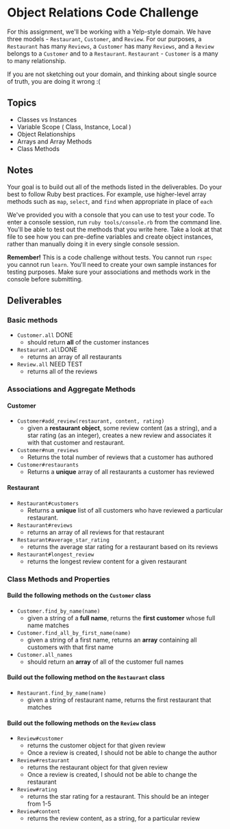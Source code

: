 # Object Relations Code Challenge

For this assignment, we'll be working with a Yelp-style domain. We have three models - `Restaurant`, `Customer`, and `Review`.
For our purposes, a `Restaurant` has many `Reviews`, a `Customer` has many `Reviews`, and a `Review` belongs to a `Customer` and to a `Restaurant`.
`Restaurant` - `Customer` is a many to many relationship.

If you are not sketching out your domain, and thinking about single source of truth,
you are doing it wrong :(

## Topics

- Classes vs Instances
- Variable Scope ( Class, Instance, Local )
- Object Relationships
- Arrays and Array Methods
- Class Methods

## Notes

Your goal is to build out all of the methods listed in the deliverables. Do your best to follow Ruby best practices. For example, use higher-level array methods such as `map`, `select`, and `find` when appropriate in place of `each`

We've provided you with a console that you can use to test your code. To enter a console session, run `ruby tools/console.rb` from the command line. You'll be able to test out the methods that you write here. Take a look at that file to see how you can pre-define variables and create object instances, rather than manually doing it in every single console session.

**Remember!** This is a code challenge without tests. You cannot run `rspec` you cannot run `learn`. You'll need to create your own sample instances for testing purposes. Make sure your associations and methods work in the console before submitting.

## Deliverables

### Basic methods

- `Customer.all` DONE 
  - should return **all** of the customer instances
- `Restaurant.all`DONE
  - returns an array of all restaurants
- `Review.all` NEED TEST
  - returns all of the reviews
  
### Associations and Aggregate Methods

#### Customer

- `Customer#add_review(restaurant, content, rating)`
  - given a **restaurant object**, some review content (as a string), and a star rating (as an integer), creates a new review and associates it with that customer and restaurant.
- `Customer#num_reviews`
  - Returns the total number of reviews that a customer has authored
- `Customer#restaurants`
  - Returns a **unique** array of all restaurants a customer has reviewed

#### Restaurant

- `Restaurant#customers`
  - Returns a **unique** list of all customers who have reviewed a particular restaurant.
- `Restaurant#reviews`
  - returns an array of all reviews for that restaurant
- `Restaurant#average_star_rating`
  - returns the average star rating for a restaurant based on its reviews
- `Restaurant#longest_review`
  - returns the longest review content for a given restaurant

### Class Methods and Properties

#### Build the following methods on the `Customer` class

- `Customer.find_by_name(name)`
  - given a string of a **full name**, returns the **first customer** whose full name matches
- `Customer.find_all_by_first_name(name)`
  - given a string of a first name, returns an **array** containing all customers with that first name
- `Customer.all_names`
  - should return an **array** of all of the customer full names

#### Build out the following method on the `Restaurant` class

- `Restaurant.find_by_name(name)`
  - given a string of restaurant name, returns the first restaurant that matches

#### Build out the following methods on the `Review` class

- `Review#customer`
  - returns the customer object for that given review
  - Once a review is created, I should not be able to change the author
- `Review#restaurant`
  - returns the restaurant object for that given review
  - Once a review is created, I should not be able to change the restaurant
- `Review#rating`
  - returns the star rating for a restaurant. This should be an integer from 1-5
- `Review#content`
  - returns the review content, as a string, for a particular review
